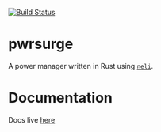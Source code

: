 [![Build Status](https://travis-ci.org/jbaublitz/pwrsurge.svg?branch=master)](https://travis-ci.org/jbaublitz/pwrsurge)

# pwrsurge
A power manager written in Rust using [`neli`](https://github.com/jbaublitz/neli).

# Documentation
Docs live [here](https://docs.rs/crate/pwrsurge/0.2.3)

